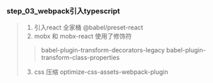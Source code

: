 ### step_03_webpack引入typescript

> 1. 引入react 全家桶  @babel/preset-react
> 2. mobx 和 mobx-react 使用了修饰符 
> >  babel-plugin-transform-decorators-legacy
> > babel-plugin-transform-class-properties
> 3. css 压缩 optimize-css-assets-webpack-plugin
   